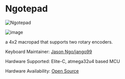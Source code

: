 # Ngotepad

![Ngotepad](https://i.imgur.com/4iu1xp2.jpg)

![image](https://i.imgur.com/e06KURg.jpg)

a 4x2 macropad that supports two rotary encoders.

Keyboard Maintainer: [Jason Ngo/jango99](https://github.com/jango99)

Hardware Supported: Elite-C, atmega32u4 based MCU

Hardware Availability: [Open Source](https://github.com/jango99/Ngotepad/tree/master/Gerbers)

